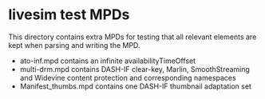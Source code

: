 # livesim test MPDs

This directory contains extra MPDs for testing that all relevant elements are kept when parsing and writing the MPD.

* ato-inf.mpd contains an infinite availabilityTimeOffset
* multi-drm.mpd contains DASH-IF clear-key, Marlin, SmoothStreaming and Widevine content protection and corresponding namespaces
* Manifest_thumbs.mpd contains one DASH-IF thumbnail adaptation set

